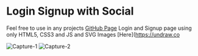 # Login Signup with Social 

Feel free to use in any projects [GitHub Page](https://viraj-lakshitha.github.io/login-signup-html-css-js/)
Login and Signup page using only HTML5, CSS3 and JS and SVG Images [Here](https://undraw.co

![Capture-1]()
![Capture-2]()
